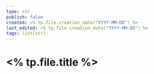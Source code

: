 ```yaml
---
type: str
publish: false
created: <% tp.file.creation_date("YYYY-MM-DD") %>
last_edited: <% tp.file.creation_date("YYYY-MM-DD") %>
tags: list[str]
---
```

# <% tp.file.title %>